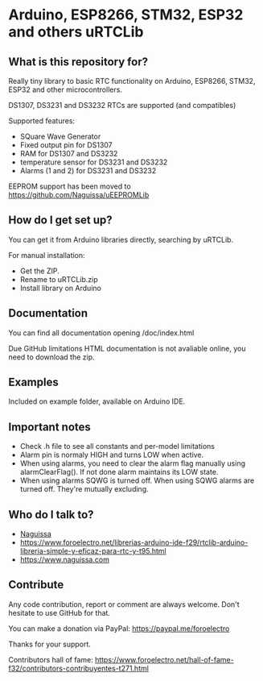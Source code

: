 # Arduino, ESP8266, STM32, ESP32 and others uRTCLib

## What is this repository for? ##

Really tiny library to basic RTC functionality on Arduino, ESP8266, STM32, ESP32 and other microcontrollers.

DS1307, DS3231 and DS3232 RTCs are supported (and compatibles)


Supported features:
* SQuare Wave Generator
* Fixed output pin for DS1307
* RAM for DS1307 and DS3232
* temperature sensor for DS3231 and DS3232
* Alarms (1 and 2) for DS3231 and DS3232

EEPROM support has been moved to https://github.com/Naguissa/uEEPROMLib



## How do I get set up? ##

You can get it from Arduino libraries directly, searching by uRTCLib.

For manual installation:

 * Get the ZIP.
 * Rename to uRTCLib.zip
 * Install library on Arduino

## Documentation ##

You can find all documentation opening /doc/index.html

Due GitHub limitations HTML documentation is not avaliable online, you need to download the zip.


## Examples ##

Included on example folder, available on Arduino IDE.

## Important notes ##

 - Check .h file to see all constants and per-model limitations
 - Alarm pin is normaly HIGH and turns LOW when active.
 - When using alarms, you need to clear the alarm flag manually using alarmClearFlag(). If not done alarm maintains its LOW state.
 - When using alarms SQWG is turned off. When using SQWG alarms are turned off. They're mutually excluding.



## Who do I talk to? ##

 * [Naguissa](https://github.com/Naguissa)
 * https://www.foroelectro.net/librerias-arduino-ide-f29/rtclib-arduino-libreria-simple-y-eficaz-para-rtc-y-t95.html
 * https://www.naguissa.com



## Contribute ##

Any code contribution, report or comment are always welcome. Don't hesitate to use GitHub for that.


You can make a donation via PayPal: https://paypal.me/foroelectro


Thanks for your support.


Contributors hall of fame: https://www.foroelectro.net/hall-of-fame-f32/contributors-contribuyentes-t271.html